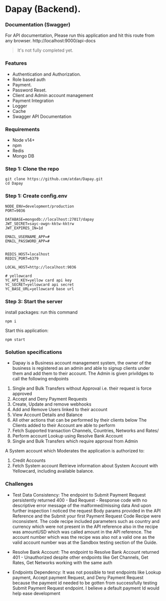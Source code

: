 # Dapay (Backend). 
### Documentation (Swagger)
  For API documentation, Please run this application and hit this route from any browser. 
http://localhost:9000/api-docs
 > It's not fully completed yet. 
### Features
* Authentication and Authorization. 
* Role based auth
* Payment. 
* Password Reset. 
* Client and Admin account management
* Payment Integration
* Logger
* Cache
* Swagger API Documentation 
### Requirements 
* Node v14+ 
* npm 
* Redis 
* Mongo DB 

### Step 1: Clone the repo 
``` 
git clone https://github.com/atdan/Dapay.git
cd Dapay
``` 
### Step 1: Create config.env
```
NODE_ENV=development/production
PORT=9036

DATABASE=mongodb://localhost:27017/dapay
JWT_SECRET=sayc-owgn-kktw-kktrw
JWT_EXPIRES_IN=1d

EMAIL_USERNAME_APP=#
EMAIL_PASSWORD_APP=#


REDIS_HOST=localhost
REDIS_PORT=6379

LOCAL_HOST=http://localhost:9036

# yellowcard
YC_API_KEY=yellow card api key
YC_SECRET=yellowcard api secret
YC_BASE_URL=yellowcard base url
```

### Step 3: Start the server 
install packages: run this command 
``` 
npm i 
``` 
Start this application: <br />
``` 
npm start
```

### Solution specifications
* Dapay is a Business account management system, the owner of the business is registered as an admin and able to signup clients under them and add them to their account. The Admin is given privildges to call the following endpoints
1. Single and Bulk Transfers without Approval i.e. their request is force approved
2. Accept and Deny Payment Requests
3. Create, Update and remove webhooks
4. Add and Remove Users linked to their account
5. View Account Details and Balance
6. All other actions that can be performed by their clients below
The Clients added to their Account are able to perform
1. Fetch Supported transaction Channels, Countries, Networks and Rates/
2. Perform account Lookup using Resolve Bank Account 
3. Single and Bulk Transfers which require approval from Admin

A System account which Moderates the application is authorized to:
1. Credit Accounts
2. Fetch System account Retrieve information about System Account with Yellowcard, including available balance.


### Challenges 
* Test Data Consistency: The endpoint to Submit Payment Request persistently returned 400 - Bad Request - Response code with no descriptive error message of the malformed/missing data And upon further inspection I noticed the request Body params provided in the API Reference and the Submit your first Payment Request Code Recipe were inconsistent. The code recipe included parameters such as country and currency which were not present in the API reference also in the recipe was amountUSD which was called amount in the API reference. The account number which was the recipe was also not a valid one as the valid account number was at the Sandbox testing section of the Guide.

* Resolve Bank Account: The endpoint to Resolve Bank Account returned 401 - Unauthorized despite other endpoints like Get Channels, Get Rates, Get Networks working with the same auth

* Endpoints Dependency: It was not possible to test endpoints like Lookup payment, Accept payment Request, and Deny Payment Request because the payment id needed to be gotten from successfully testing Submit Payment Request endpoint. I believe a default payment Id would help ease development 